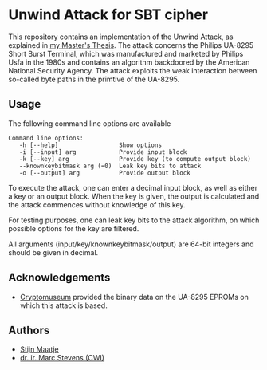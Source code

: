 # Unwind Attack for SBT cipher

This repository contains an implementation of the Unwind Attack, as explained in [my Master's Thesis](https://scripties.uba.uva.nl/search?id=record_55780). The attack concerns the Philips UA-8295 Short Burst Terminal, which was manufactured and marketed by Philips Usfa in the 1980s and contains an algorithm backdoored by the American National Security Agency. The attack exploits the weak interaction between so-called byte paths in the primtive of the UA-8295.
## Usage
The following command line options are available

```
Command line options:
   -h [--help]                 Show options
   -i [--input] arg            Provide input block
   -k [--key] arg              Provide key (to compute output block)
   --knownkeybitmask arg (=0)  Leak key bits to attack
   -o [--output] arg           Provide output block
```

To execute the attack, one can enter a decimal input block, as well as either a key or an output block. When the key is given, the output is calculated and the attack commences without knowledge of this key. 

For testing purposes, one can leak key bits to the attack algorithm, on which possible options for the key are filtered.

All arguments (input/key/knownkeybitmask/output) are 64-bit integers and should be given in decimal.
## Acknowledgements

 - [Cryptomuseum](https://cryptomuseum.com) provided the binary data on the UA-8295 EPROMs on which this attack is based.
## Authors

- [Stijn Maatje](https://www.github.com/StijnM1)
- [dr. ir. Marc Stevens (CWI)](https://www.github.com/cr-marcstevens)

